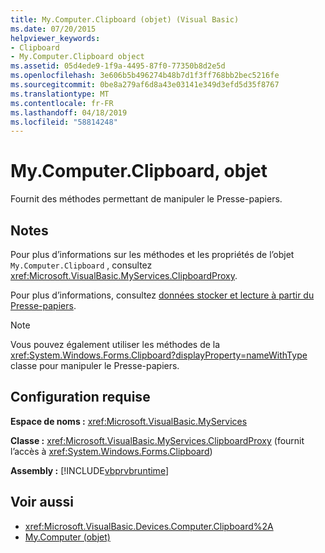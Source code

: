 ```yaml
---
title: My.Computer.Clipboard (objet) (Visual Basic)
ms.date: 07/20/2015
helpviewer_keywords:
- Clipboard
- My.Computer.Clipboard object
ms.assetid: 05d4ede9-1f9a-4495-87f0-77350b8d2e5d
ms.openlocfilehash: 3e606b5b496274b48b7d1f3ff768bb2bec5216fe
ms.sourcegitcommit: 0be8a279af6d8a43e03141e349d3efd5d35f8767
ms.translationtype: MT
ms.contentlocale: fr-FR
ms.lasthandoff: 04/18/2019
ms.locfileid: "58814248"
---
```

# <a name="mycomputerclipboard-object"></a>My.Computer.Clipboard, objet
Fournit des méthodes permettant de manipuler le Presse-papiers.  
  
## <a name="remarks"></a>Notes  
 Pour plus d’informations sur les méthodes et les propriétés de l’objet `My.Computer.Clipboard` , consultez <xref:Microsoft.VisualBasic.MyServices.ClipboardProxy>.  
  
 Pour plus d’informations, consultez [données stocker et lecture à partir du Presse-papiers](../../../visual-basic/developing-apps/programming/computer-resources/storing-data-to-and-reading-from-the-clipboard.md).  
  
> [!NOTE]
>  Vous pouvez également utiliser les méthodes de la <xref:System.Windows.Forms.Clipboard?displayProperty=nameWithType> classe pour manipuler le Presse-papiers.  
  
## <a name="requirements"></a>Configuration requise  
 **Espace de noms :** <xref:Microsoft.VisualBasic.MyServices>  
  
 **Classe :** <xref:Microsoft.VisualBasic.MyServices.ClipboardProxy> (fournit l’accès à <xref:System.Windows.Forms.Clipboard>)  
  
 **Assembly :** [!INCLUDE[vbprvbruntime](~/includes/vbprvbruntime-md.md)]  
  
## <a name="see-also"></a>Voir aussi

- <xref:Microsoft.VisualBasic.Devices.Computer.Clipboard%2A>
- [My.Computer (objet)](../../../visual-basic/language-reference/objects/my-computer-object.md)
